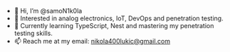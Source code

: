 - 👋 Hi, I’m @samoN1k0la
- 👀 Interested in analog electronics, IoT, DevOps and penetration testing.
- 🌱 Currently learning TypeScript, Nest and mastering my penetration testing skills.
- 📫 Reach me at my email: nikola400lukic@gmail.com

<!---
samoN1k0la/samoN1k0la is a ✨ special ✨ repository because its `README.md` (this file) appears on your GitHub profile.
You can click the Preview link to take a look at your changes.
--->
